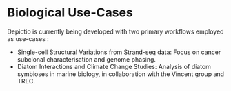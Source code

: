 # Biological Use-Cases

Depictio is currently being developed with two primary workflows employed as use-cases :

- Single-cell Structural Variations from Strand-seq data: Focus on cancer subclonal characterisation and genome phasing.
- Diatom Interactions and Climate Change Studies: Analysis of diatom symbioses in marine biology, in collaboration with the Vincent group and TREC.

